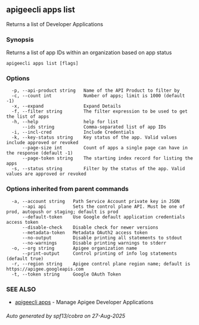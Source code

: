 ## apigeecli apps list

Returns a list of Developer Applications

### Synopsis

Returns a list of app IDs within an organization based on app status

```
apigeecli apps list [flags]
```

### Options

```
  -p, --api-product string   Name of the API Product to filter by
  -c, --count int            Number of apps; limit is 1000 (default -1)
  -x, --expand               Expand Details
  -f, --filter string        The filter expression to be used to get the list of apps
  -h, --help                 help for list
      --ids string           Comma-separated list of app IDs
  -i, --incl-cred            Include Credentials
  -k, --key-status string    Key status of the app. Valid values include approved or revoked
      --page-size int        Count of apps a single page can have in the response (default -1)
      --page-token string    The starting index record for listing the apps
  -s, --status string        Filter by the status of the app. Valid values are approved or revoked
```

### Options inherited from parent commands

```
  -a, --account string   Path Service Account private key in JSON
      --api api          Sets the control plane API. Must be one of prod, autopush or staging; default is prod
      --default-token    Use Google default application credentials access token
      --disable-check    Disable check for newer versions
      --metadata-token   Metadata OAuth2 access token
      --no-output        Disable printing all statements to stdout
      --no-warnings      Disable printing warnings to stderr
  -o, --org string       Apigee organization name
      --print-output     Control printing of info log statements (default true)
  -r, --region string    Apigee control plane region name; default is https://apigee.googleapis.com
  -t, --token string     Google OAuth Token
```

### SEE ALSO

* [apigeecli apps](apigeecli_apps.md)	 - Manage Apigee Developer Applications

###### Auto generated by spf13/cobra on 27-Aug-2025
